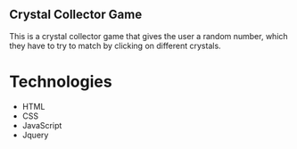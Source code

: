 ## Crystal Collector Game

This is a crystal collector game that gives the user a random number, which they have to try to match by clicking on different crystals.

# Technologies
- HTML
- CSS
- JavaScript
- Jquery
